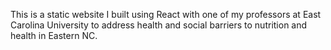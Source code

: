 This is a static website I built using React with one of my professors at East Carolina University to address health and social barriers to nutrition and health in Eastern NC.
